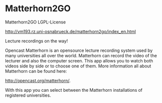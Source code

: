 Matterhorn2GO
=============

Matterhorn2GO LGPL-License

http://vm193.rz.uni-osnabrueck.de/matterhorn2go/index_en.html

Lecture recordings on the way!

 Opencast Matterhorn is an opensource lecture recording system used by 
many universities all over the world. Matterhorn can record the video 
of the lecturer and also the computer screen. This app allows you to 
watch both videos side by side or to choose one of them. 
More information all about Matterhorn can be found here: 

http://opencast.org/matterhorn/. 

With this app you can select between the Matterhorn installations 
of registered universities.

